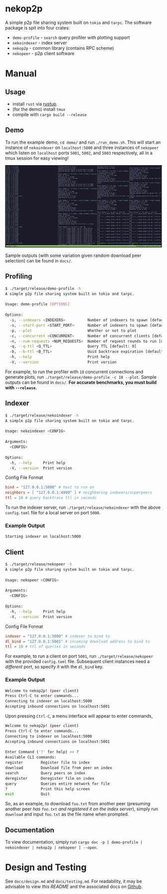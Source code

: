# nekop2p
A simple p2p file sharing system built on `tokio` and `tarpc`. The software
package is spit into four crates:
- `demo-profile` - `search` query profiler with plotting support
- `nekoindexer` - index server
- `nekop2p` - common library (contains RPC scheme)
- `nekopeer` - p2p client software

# Manual
## Usage
- install `rust` via [rustup](https://rustup.rs).
- (for the demo) install `tmux`
- compile with `cargo build --release`

## Demo
To run the example demo, `cd demo/` and run `./run_demo.sh`. This will start an
instance of `nekoindexer` on `localhost:5000` and three instances of `nekopeer`
which listen on `localhost` ports `5001`, `5002`, and `5003` respectively, all
in a tmux session for easy viewing!

![](docs/demo.png)

Sample outputs (with some variation given random download peer selection) can be
found in `docs/`.

## Profiling
```sh
$ ./target/release/demo-profile -h
A simple p2p file sharing system built on tokio and tarpc.

Usage: demo-profile [OPTIONS]

Options:
  -i, --indexers <INDEXERS>          Number of indexers to spawn [default: 1]
  -s, --start-port <START_PORT>      Number of indexers to spawn [default: 5000]
  -p, --plot                         Whether or not to plot
  -c, --concurrent <CONCURRENT>      Number of concurrent clients [default: 1]
  -n, --num-requests <NUM_REQUESTS>  Number of request rounds to run [default: 500]
  -q, --q-ttl <Q_TTL>                Query TTL [default: 0]
  -b, --b-ttl <B_TTL>                Uuid backtrace expiration [default: 10]
  -h, --help                         Print help
  -V, --version                      Print version
```

For example, to run the profiler with `10` concurrent connections and generate
plots, run `./target/release/demo-profile -c 10 --plot`. Sample outputs can be
found in `docs/`. **For accurate benchmarks, you must build with `--release`.**

## Indexer
```sh
$ ./target/release/nekoindexer -h
A simple p2p file sharing system built on tokio and tarpc.

Usage: nekoindexer <CONFIG>

Arguments:
  <CONFIG>

Options:
  -h, --help     Print help
  -V, --version  Print version
```

Config File Format
```toml
bind = "127.0.0.1:5000" # host to run on
neighbors = [ "127.0.0.1:4999" ] # neighboring indexers/superpeers
ttl = 10 # query backtrace ttl in seconds
```

To run the indexer server, run `./target/release/nekoindexer` with the above
`config.toml` file for a local server on port `5000`.

### Example Output
```sh
Starting indexer on localhost:5000
```

## Client
```sh
$ ./target/release/nekopeer -h
A simple p2p file sharing system built on tokio and tarpc.

Usage: nekopeer <CONFIG>

Arguments:
  <CONFIG>

Options:
  -h, --help     Print help
  -V, --version  Print version
```

Config File Format
```toml
indexer = "127.0.0.1:5000" # indexer to bind to
dl_bind = "127.0.0.1:5001" # incoming download address to bind to
ttl = 10 # ttl of queries in seconds
```

For example, to run a client on port `5001`, run `./target/release/nekopeer`
with the provided `config.toml` file. Subsequent client instances need a
*different* port, so specify it with the `dl_bind` key.

### Example Output
```sh
Welcome to nekop2p! (peer client)
Press Ctrl-C to enter commands...
Connecting to indexer on localhost:5000
Accepting inbound connections on localhost:5001
```

Upon pressing `Ctrl-C`, a menu interface will appear to enter commands,

```sh
Welcome to nekop2p! (peer client)
Press Ctrl-C to enter commands...
Connecting to indexer on localhost:5000
Accepting inbound connections on localhost:5001

Enter Command ('?' for help) >> ?
Available CLI commands:
register        Register file to index
download        Download file from peer on index
search          Query peers on index
deregister      Deregister file on index
query           Queries entire network for file
?               Print this help screen
exit            Quit
```

So, as an example, to download `foo.txt` from another peer (presuming another
peer *has `foo.txt` and registered it on the index server*), simply run
`download` and input `foo.txt` as the file name when prompted.

## Documentation
To view documentation, simply run `cargo doc -p [ demo-profile | nekoindexer | nekop2p | nekopeer ] --open`.

# Design and Testing
See `docs/design.md` and `docs/testing.md`. For readability, it may be advisable
to view *this README* and the associated docs on
[Github](https://github.com/lowpolyneko/nekop2p).

<!-- vim: tw=80:
-->
